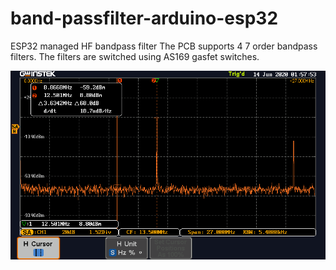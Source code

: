 # band-passfilter-arduino-esp32
ESP32 managed HF bandpass filter
The PCB supports 4 7 order bandpass filters. The filters are switched using AS169 gasfet switches.

![VFO](https://github.com/paulh002/VFO-ESP32-Si5351/blob/ESP32-VFO-with-2-Si5351/DS0049.PNG)
